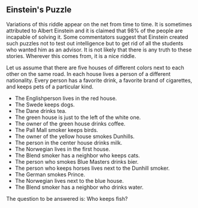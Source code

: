 ## Einstein's Puzzle
Variations of this riddle appear on the net from time to time. It is sometimes attributed to Albert Einstein and it is claimed that 98% of the people are incapable of solving it. Some commentators suggest that Einstein created such puzzles not to test out intelligence but to get rid of all the students who wanted him as an advisor. It is not likely that there is any truth to these stories. Wherever this comes from, it is a nice riddle.

Let us assume that there are five houses of different colors next to each other on the same road. In each house lives a person of a different nationality. Every person has a favorite drink, a favorite brand of cigarettes, and keeps pets of a particular kind.

* The Englishperson lives in the red house.
* The Swede keeps dogs.
* The Dane drinks tea.
* The green house is just to the left of the white one.
* The owner of the green house drinks coffee.
* The Pall Mall smoker keeps birds.
* The owner of the yellow house smokes Dunhills.
* The person in the center house drinks milk.
* The Norwegian lives in the first house.
* The Blend smoker has a neighbor who keeps cats.
* The person who smokes Blue Masters drinks bier.
* The person who keeps horses lives next to the Dunhill smoker.
* The German smokes Prince.
* The Norwegian lives next to the blue house.
* The Blend smoker has a neighbor who drinks water.


The question to be answered is: Who keeps fish?
